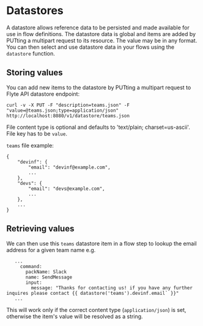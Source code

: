 # Datastores

A datastore allows reference data to be persisted and made available for use in flow definitions.
The datastore data is global and items are added by PUTting a multipart request to its resource. The value may be in any
format. You can then select and use datastore data in your flows using the `datastore` function.

## Storing values

You can add new items to the datastore by PUTting a multipart request to Flyte API datastore endpoint:

    curl -v -X PUT -F "description=teams.json" -F "value=@teams.json;type=application/json" http://localhost:8080/v1/datastore/teams.json

File content type is optional and defaults to 'text/plain; charset=us-ascii'. File key has to be `value`.

`teams` file example:
```
{
    "devinf": {
        "email": "devinf@example.com",
        ...
    },
    "devs": {
        "email": "devs@example.com",
        ...
    },
    ...
}
```

## Retrieving values

We can then use this `teams` datastore item in a flow step to lookup the email address for a given team name e.g.

```
   ...
     command:
       packName: Slack
       name: SendMessage
       input:
         message: "Thanks for contacting us! if you have any further inquires please contact {{ datastore('teams').devinf.email` }}"
   ...
```

This will work only if the correct content type (`application/json`) is set, otherwise the item's value will be
resolved as a string.
